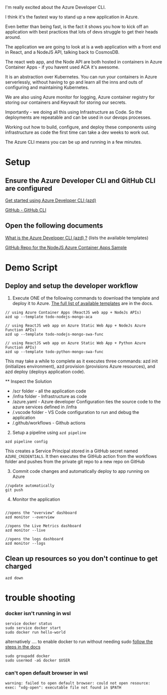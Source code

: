 I'm really excited about the Azure Developer CLI. 

I think it's the fastest way to stand up a new application in Azure. 

Even better than being fast, is the fact it shows you how to kick off an application with best practices that lots of devs struggle to get their heads around. 

The application we are going to look at is a web application with a front end in React, and a NodeJS API, talking back to CosmosDB.

The react web app, and the Node API are both hosted in containers in Azure Container Apps - if you havent used ACA it's awesome.

It is an abstraction over Kubernetes. You can run your containers in Azure serverlessly, without having to go and learn all the inns and outs of configuring and maintaining Kubernetes.

We are also using Azure monitor for logging, Azure container registry for storing our containers and Keyvault for storing our secrets.

Importantly - we doing all this using Infrastructure as Code. So the deployments are repeatable and can be used in our devops processes.

Working out how to build, configure, and deploy these components using infrastructure as code the first time can take a dev weeks to work out. 

The Azure CLI means you can be up and running in a few minutes.

# Setup

## Ensure the Azure Developer CLI and GitHub CLI are configured

[Get started using Azure Developer CLI (azd) ](https://docs.microsoft.com/en-us/azure/developer/azure-developer-cli/get-started)

[GitHub - GitHub CLI](https://github.com/cli/cli)

## Open the following documents
[What is the Azure Developer CLI (azd) ?](https://docs.microsoft.com/en-us/azure/developer/azure-developer-cli/overview?tabs=nodejs) (lists the available templates)

[GitHub Repo for the NodeJS Azure Container Apps Sample](https://github.com/azure-samples/todo-nodejs-mongo-aca)


# Demo Script

## Deploy and setup the developer workflow

1. Execute ONE of the following commands to download the template and deploy it to Azure. [The full list of available templates](https://docs.microsoft.com/en-us/azure/developer/azure-developer-cli/overview?tabs=python#azure-developer-cli-templates) are in the docs.

```
// using Azure Container Apps (ReactJS web app + NodeJs APIs)
azd up --template todo-nodejs-mongo-aca

// using ReactJS web app on Azure Static Web App + NodeJs Azure Function APIs)
azd up --template todo-nodejs-mongo-swa-func

// using ReactJS web app on Azure Static Web App + Python Azure Function APIs)
azd up --template todo-python-mongo-swa-func

```


This may take a while to complete as it executes three commands: azd init (initializes environment), azd provision (provisions Azure resources), and azd deploy (deploys application code). 

** Inspect the Solution
* /scr folder - all the application code
* /infra folder - Infrastructure as code
* /azure.yaml - Azure developer Configuration ties the source code to the azure services defined in /infra
* /.vscode folder - VS Code configuration to run and debug the application
* /.github/workflows - Github actions


2. Setup a pipeline using ```azd pipeline```

```
azd pipeline config
```

This creates a Service Principal stored in a GitHub secret named ```AZURE_CREDENTIALS```.
It then executes the GitHub action from the workflows folder and pushes from the private git repo to a new repo on GitHub


3. Commit code changes and automatically deploy to app running on Azure

```
//update automatically
git push

```

4. Monitor the application

```

//opens the "overview" dashboard
azd monitor --overview

//opens the Live Metrics dashboard
azd monitor --live

//opens the logs dashboard
azd monitor --logs  

```

## Clean up resources so you don't continue to get charged

```
azd down
```

# trouble shooting 

### docker isn't running in wsl 

```
service docker status
sudo service docker start
sudo docker run hello-world
```

alternatively .... to enable docker to run without needing sudo [follow the steps in the docs](https://docs.docker.com/engine/install/linux-postinstall/)

```
sudo groupadd docker
sudo usermod -aG docker $USER
```

### can't open default browser in wsl

```warning: failed to open default browser: could not open resource: exec: "xdg-open": executable file not found in $PATH```

